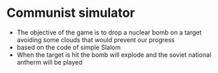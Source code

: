 # Communist simulator
* The objective of the game is to drop a nuclear bomb on a target avoiding some clouds that would prevent our progress
* based on the code of simple Slalom
* When the target is hit the bomb will explode and the soviet national antherm will be played


